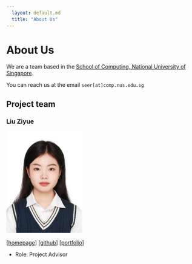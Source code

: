```yaml
---
  layout: default.md
  title: "About Us"
---
```


# About Us

We are a team based in the [School of Computing, National University of Singapore](http://www.comp.nus.edu.sg).

You can reach us at the email `seer[at]comp.nus.edu.sg`

## Project team

### Liu Ziyue

<img src="images/huiyi-al.png" width="200px">

[[homepage](http://www.comp.nus.edu.sg/~damithch)]
[[github](https://github.com/huiyi-Al)]
[[portfolio](team/johndoe.md)]

* Role: Project Advisor
